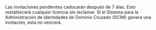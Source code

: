Las invitaciones pendientes caducarán después de 7 días. Esto restablecerá cualquier licencia sin reclamar. Si el Sistema para la Administración de Identidades de Dominio Cruzado (SCIM) genera una invitación, esta no vencerá.
